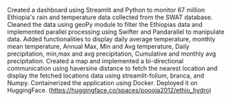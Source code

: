 Created a dashboard using Streamlit and Python to monitor 67 million Ethiopia's rain and temperature data collected from the SWAT database. 
Cleaned the data using geoPy module to filter the Ethiopias data and implemented parallel processing using Swifter and Pandarallel to manipulate data. 
Added functionalities to display daily average temperature, monthly mean temperature, Annual Max, Min and Avg temperature, Daily precipitation, min,max and avg precipitation, Cumulative and monthly avg precipitation. 
Created a map and implemented a bi-directional communication using haversine distance to fetch the nearest location and display the fetched locations data using streamlit-folium, branca, and Numpy.
Containerized the application using Docker. 
Deployed it on HuggingFace. (https://huggingface.co/spaces/poooja2012/ethio_hydro) 

